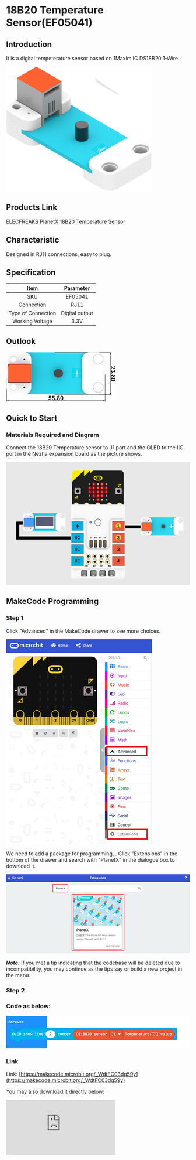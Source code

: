 # 18B20 Temperature Sensor(EF05041)

## Introduction

It is a digital tempeterature sensor based on 1Maxim IC DS18B20 1-Wire.

![](./images/05041_01.png)

## Products Link

[ELECFREAKS PlanetX 18B20 Temperature Sensor](https://www.elecfreaks.com/planetx-18b20-temperature-sensor.html)


## Characteristic


 Designed in RJ11 connections, easy to plug.

## Specification


Item | Parameter
:-: | :-:
SKU|EF05041
Connection|RJ11
Type of Connection|Digital output
Working Voltage|3.3V


## Outlook



![](./images/05041_02.png)

## Quick to Start



### Materials Required and Diagram

 Connect the 18B20 Temperature sensor to J1 port and the OLED to the IIC port in the Nezha expansion board as the picture shows.


![](./images/05041_03.png)



## MakeCode Programming


### Step 1

Click "Advanced" in the MakeCode drawer to see more choices.

![](./images/05001_04.png)

We need to add a package for programming, . Click "Extensions" in the bottom of the drawer and search with "PlanetX" in the dialogue box to download it.

![](./images/05001_05.png)

***Note:*** If you met a tip indicating that the codebase will be deleted due to incompatibility, you may continue as the tips say or build a new project in the menu.

### Step 2

### Code as below:

![](./images/05041_06.png)


### Link
Link: [https://makecode.microbit.org/_WdtFC03dq59y](https://makecode.microbit.org/_WdtFC03dq59y)

You may also download it directly below:


<div
    style={{
        position: 'relative',
        paddingBottom: '60%',
        overflow: 'hidden',
    }}
>
    <iframe
        src="https://makecode.microbit.org/_DdAU5d4kMJDh"
        frameborder="0"
        sandbox="allow-popups allow-forms allow-scripts allow-same-origin"
        style={{
            position: 'absolute',
            width: '100%',
            height: '100%',
        }}
    />
</div>


### Result
 The value detected by 18B20 temperature sensor displays on the OLED screen.

## Relevant File


## Technique File
